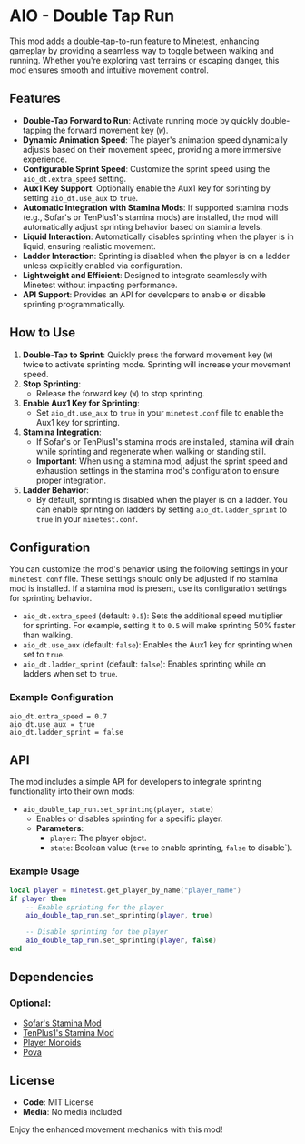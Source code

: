 # AIO - Double Tap Run

This mod adds a double-tap-to-run feature to Minetest, enhancing gameplay by providing a seamless way to toggle between walking and running. Whether you're exploring vast terrains or escaping danger, this mod ensures smooth and intuitive movement control.

## Features

- **Double-Tap Forward to Run**: Activate running mode by quickly double-tapping the forward movement key (`W`).
- **Dynamic Animation Speed**: The player's animation speed dynamically adjusts based on their movement speed, providing a more immersive experience.
- **Configurable Sprint Speed**: Customize the sprint speed using the `aio_dt.extra_speed` setting.
- **Aux1 Key Support**: Optionally enable the Aux1 key for sprinting by setting `aio_dt.use_aux` to `true`.
- **Automatic Integration with Stamina Mods**: If supported stamina mods (e.g., Sofar's or TenPlus1's stamina mods) are installed, the mod will automatically adjust sprinting behavior based on stamina levels.
- **Liquid Interaction**: Automatically disables sprinting when the player is in liquid, ensuring realistic movement.
- **Ladder Interaction**: Sprinting is disabled when the player is on a ladder unless explicitly enabled via configuration.
- **Lightweight and Efficient**: Designed to integrate seamlessly with Minetest without impacting performance.
- **API Support**: Provides an API for developers to enable or disable sprinting programmatically.

## How to Use

1. **Double-Tap to Sprint**: Quickly press the forward movement key (`W`) twice to activate sprinting mode. Sprinting will increase your movement speed.
2. **Stop Sprinting**:
   - Release the forward key (`W`) to stop sprinting.
3. **Enable Aux1 Key for Sprinting**:
   - Set `aio_dt.use_aux` to `true` in your `minetest.conf` file to enable the Aux1 key for sprinting.
4. **Stamina Integration**:
   - If Sofar's or TenPlus1's stamina mods are installed, stamina will drain while sprinting and regenerate when walking or standing still.
   - **Important**: When using a stamina mod, adjust the sprint speed and exhaustion settings in the stamina mod's configuration to ensure proper integration.
5. **Ladder Behavior**:
   - By default, sprinting is disabled when the player is on a ladder. You can enable sprinting on ladders by setting `aio_dt.ladder_sprint` to `true` in your `minetest.conf`.

## Configuration

You can customize the mod's behavior using the following settings in your `minetest.conf` file. These settings should only be adjusted if no stamina mod is installed. If a stamina mod is present, use its configuration settings for sprinting behavior.

- `aio_dt.extra_speed` (default: `0.5`): Sets the additional speed multiplier for sprinting. For example, setting it to `0.5` will make sprinting 50% faster than walking.
- `aio_dt.use_aux` (default: `false`): Enables the Aux1 key for sprinting when set to `true`.
- `aio_dt.ladder_sprint` (default: `false`): Enables sprinting while on ladders when set to `true`.

### Example Configuration
```plaintext
aio_dt.extra_speed = 0.7
aio_dt.use_aux = true
aio_dt.ladder_sprint = false
```

## API

The mod includes a simple API for developers to integrate sprinting functionality into their own mods:

- `aio_double_tap_run.set_sprinting(player, state)`
  - Enables or disables sprinting for a specific player.
  - **Parameters**:
    - `player`: The player object.
    - `state`: Boolean value (`true` to enable sprinting, `false` to disable`).

### Example Usage
```lua
local player = minetest.get_player_by_name("player_name")
if player then
    -- Enable sprinting for the player
    aio_double_tap_run.set_sprinting(player, true)

    -- Disable sprinting for the player
    aio_double_tap_run.set_sprinting(player, false)
end
```

## Dependencies

### Optional:
- [Sofar's Stamina Mod](https://content.luanti.org/packages/sofar/stamina/?protocol_version=47)
- [TenPlus1's Stamina Mod](https://content.luanti.org/packages/TenPlus1/stamina/?protocol_version=47)
- [Player Monoids](https://content.luanti.org/packages/Byakuren/player_monoids/?protocol_version=47)
- [Pova](https://content.luanti.org/packages/TenPlus1/pova/)

## License

- **Code**: MIT License
- **Media**: No media included

Enjoy the enhanced movement mechanics with this mod!
